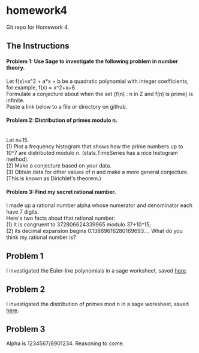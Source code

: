 homework4
=========

Git repo for Homework 4.

## The Instructions

#### Problem 1: Use Sage to investigate the following problem in number theory. 
    
Let f(x)=x^2 + a*x + b be a quadratic polynomial with integer coefficients, for example, f(x) = x^2+x+6.    
Formulate a conjecture about when the set {f(n) : n in Z and f(n) is prime} is infinite.     
Paste a link below to a file or directory on github.    

#### Problem 2: Distribution of primes modulo n.  
    
Let n=15.    
(1) Plot a frequency histogram that shows how the prime numbers up to 10^7 are distributed modulo n. (stats.TimeSeries has a nice histogram method).    
(2) Make a conjecture based on your data.    
(3) Obtain data for other values of n and make a more general conjecture. (This is known as Dirichlet's theorem.)    
    

#### Problem 3: Find my secret rational number.

I made up a rational number alpha whose numerator and denominator each have 7 digits.     
Here's two facts about that rational number:    
(1) it is congruent to 372806624339965 modulo 37+10^15;    
(2) its decimal expansion begins 0.13869616280169693.... What do you think my rational number is?    
    
## Problem 1

I investigated the Euler-like polynomials in a sage worksheet, saved [here](https://github.com/shannonzylstra/homework4/blob/master/problem_1.sagews).    
    
## Problem 2
    
I investigated the distribution of primes mod n in a sage worksheet, saved [here](https://github.com/shannonzylstra/homework4/blob/master/problem_2.sagews).    
    
## Problem 3
    
Alpha is 1234567/8901234. Reasoning to come.    
